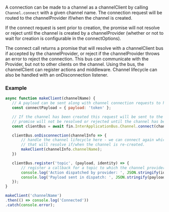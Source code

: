 A connection can be made to a channel as a channelClient by calling `Channel.connect` with a given channel name. The connection request will be routed to the channelProvider if/when the channel is created.

If the connect request is sent prior to creation, the promise will not resolve or reject until the channel is created by a channelProvider (whether or not to wait for creation is configurable in the connectOptions).

The connect call returns a promise that will resolve with a channelClient bus if accepted by the channelProvider, or reject if the channelProvider throws an error to reject the connection. This bus can communicate with the Provider, but not to other clients on the channel. Using the bus, the channelClient can register actions and middleware. Channel lifecycle can also be handled with an onDisconnection listener.

### Example
```js
async function makeClient(channelName) {
   // A payload can be sent along with channel connection requests to help with authentication
   const connectPayload = { payload: 'token' };

   // If the channel has been created this request will be sent to the provider.  If not, the
   // promise will not be resolved or rejected until the channel has been created.
   const clientBus = await fin.InterApplicationBus.Channel.connect(channelName, connectPayload);

   clientBus.onDisconnection(channelInfo => {
       // handle the channel lifecycle here - we can connect again which will return a promise
       // that will resolve if/when the channel is re-created.
       makeClient(channelInfo.channelName);
   })

   clientBus.register('topic', (payload, identity) => {
       // register a callback for a topic to which the channel provider can dispatch an action
       console.log('Action dispatched by provider: ', JSON.stringify(identity));
       console.log('Payload sent in dispatch: ', JSON.stringify(payload));
   });
}

makeClient('channelName')
.then(() => console.log('Connected'))
.catch(console.error);
```
